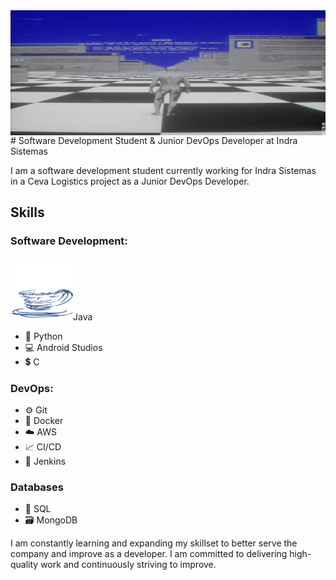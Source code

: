 <img src=welcome.gif align=middle width =900px height = 200px>
# Software Development Student & Junior DevOps Developer at Indra Sistemas

I am a software development student currently working for Indra Sistemas in a Ceva Logistics project as a Junior DevOps Developer.

## Skills

### Software Development:
<img src="java.gif" height = 100px width = 100px>Java
- :snake: Python
- :computer: Android Studios
- :heavy_dollar_sign: C

### DevOps:
- :gear: Git
- :whale: Docker
- :cloud: AWS
- :chart_with_upwards_trend: CI/CD 
- :wrench: Jenkins

### Databases
- :floppy_disk: SQL
- :card_file_box: MongoDB

I am constantly learning and expanding my skillset to better serve the company and improve as a developer. I am committed to delivering high-quality work and continuously striving to improve.




